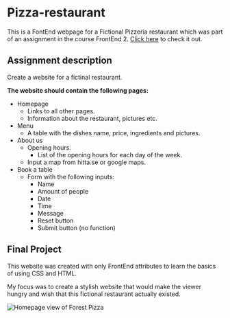 # Pizza-restaurant

This is a FontEnd webpage for a Fictional Pizzeria restaurant which was part of an assignment in the course FrontEnd 2. [Click here](https://mikamunterud.github.io/Pizza-restaurant/) to check it out.

## **Assignment description**

Create a website for a fictinal restaurant.

**The website should contain the following pages:**

* Homepage
  * Links to all other pages.
  * Information about the restaurant, pictures etc.
* Menu
  * A table with the dishes name, price, ingredients and pictures.
* About us
  * Opening hours.
    * List of the opening hours for each day of the week.
  * Input a map from hitta.se or google maps.
* Book a table
  * Form with the following inputs:
    * Name
    * Amount of people
    * Date
    * Time
    * Message
    * Reset button
    * Submit button (no function)

## Final Project

This website was created with only FrontEnd attributes to learn the basics of using CSS and HTML.

My focus was to create a stylish website that would make the viewer hungry and wish that this fictional restaurant actually existed.

![Homepage view of Forest Pizza](./homepageImage.png)
